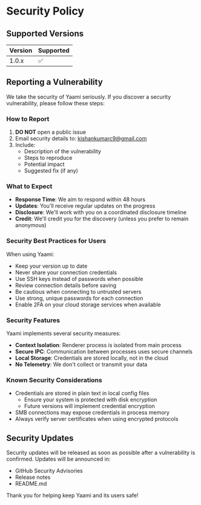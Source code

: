 # Security Policy

## Supported Versions

| Version | Supported          |
| ------- | ------------------ |
| 1.0.x   | :white_check_mark: |

## Reporting a Vulnerability

We take the security of Yaami seriously. If you discover a security vulnerability, please follow these steps:

### How to Report

1. **DO NOT** open a public issue
2. Email security details to: kishankumarc9@gmail.com
3. Include:
   - Description of the vulnerability
   - Steps to reproduce
   - Potential impact
   - Suggested fix (if any)

### What to Expect

- **Response Time**: We aim to respond within 48 hours
- **Updates**: You'll receive regular updates on the progress
- **Disclosure**: We'll work with you on a coordinated disclosure timeline
- **Credit**: We'll credit you for the discovery (unless you prefer to remain anonymous)

### Security Best Practices for Users

When using Yaami:

- Keep your version up to date
- Never share your connection credentials
- Use SSH keys instead of passwords when possible
- Review connection details before saving
- Be cautious when connecting to untrusted servers
- Use strong, unique passwords for each connection
- Enable 2FA on your cloud storage services when available

### Security Features

Yaami implements several security measures:

- **Context Isolation**: Renderer process is isolated from main process
- **Secure IPC**: Communication between processes uses secure channels
- **Local Storage**: Credentials are stored locally, not in the cloud
- **No Telemetry**: We don't collect or transmit your data

### Known Security Considerations

- Credentials are stored in plain text in local config files
  - Ensure your system is protected with disk encryption
  - Future versions will implement credential encryption
- SMB connections may expose credentials in process memory
- Always verify server certificates when using encrypted protocols

## Security Updates

Security updates will be released as soon as possible after a vulnerability is confirmed. Updates will be announced in:

- GitHub Security Advisories
- Release notes
- README.md

Thank you for helping keep Yaami and its users safe!
